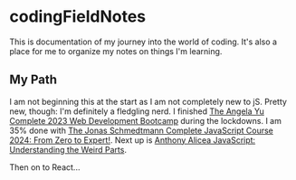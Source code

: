 # codingFieldNotes
This is documentation of my journey into the world of coding. It's also a place for me to organize my notes on things I'm learning.

## My Path
I am not beginning this at the start as I am not completely new to jS. Pretty new, though: I'm definitely a fledgling nerd. I finished [The Angela Yu Complete 2023 Web Development Bootcamp](https://www.udemy.com/course/the-complete-web-development-bootcamp/) during the lockdowns. I am 35% done with [The Jonas Schmedtmann Complete JavaScript Course 2024: From Zero to Expert!](https://www.udemy.com/course/the-complete-javascript-course/). Next up is [Anthony Alicea JavaScript: Understanding the Weird Parts](https://www.udemy.com/course/understand-javascript/).

Then on to React...
